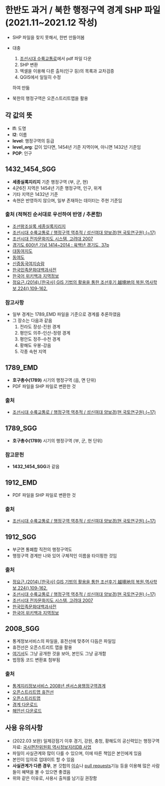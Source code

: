 # 한반도 과거 / 북한 행정구역 경계 SHP 파일 (2021.11~2021.12 작성)

- SHP 파일을 찾지 못해서, 한번 만들어봄
- 대충
    1. [조선시대 수륙교통로](http://waks.aks.ac.kr/rsh/?rshID=aks-2014-kfr-1230005)에서 pdf 파일 다운
    2. SHP 변환
    3. 엑셀을 이용해 다른 출처(인구 등)의 목록과 교차검증
    4. QGIS에서 일일히 수정

    하여 만듦
- 북한의 행정구역은 오픈스트리트맵을 활용

## 각 값의 뜻
- **l1**: 도명
- **l2**: 이름
- **level**: 행정구역의 등급
- **level_org**: 값이 있다면, 1454년 기준 지역이며, 아니면 1432년 기준임
- **POP**:  인구

## 1432_1454_SGG

- **세종실록지리지** 기준 행정구역 (부, 군, 현)
- 4군6진 지역은 1454년 기준 행정구역, 인구, 위계    
- 기타 지역은 1432년 기준
- 속현은 반영하지 않으며, 일부 존재하는 데이터는 주현 기준임


### 출처 (적혀진 순서대로 우선하여 반영 / 추론함)

- [조선왕조실록 세종실록지리지](http://sillok.history.go.kr/id/kda_400)
- [조선시대 수륙교통로 / 행정구역 역추적 / 성신여대 양보경(현 국토연구원) (~17)](http://waks.aks.ac.kr/rsh/?rshID=aks-2014-kfr-1230005)
- [조선시대 전자문화지도 시스템, 고려대 2007](http://www.atlaskorea.org/historymap.web)
- [경기도 600년 기념 1414~2014 : 육백년 경기도, 37p](https://memory.library.kr/items/show/28541)
- [대동여지도](https://mirror.puzzlet.org/ddy/)
- [동여도](https://kostma.aks.ac.kr/e-map/mapSearch_AN.aspx?lang=ko&mType=anciNm&sType=anSearch&sWord=DYD_15_04_0280)
- [신증동국여지승람](https://db.itkc.or.kr/dir/item?itemId=BT#dir/node?grpId=&itemId=BT&gubun=book&depth=2&cate1=G&cate2=&dataGubun=%EC%84%9C%EC%A7%80&dataId=ITKC_BT_B001A)
- [한국민족문화대백과사전](http://encykorea.aks.ac.kr)
- [한국어 위키백과 지역정보](https://ko.wikipedia.org)
- [정요근.(2014).\[한국사\] GIS 기법의 활용을 통한 조선후기 越境地의 복원.역사학보,224(),109-162.](https://www.dbpia.co.kr/journal/articleDetail?nodeId=NODE06071914)

### 참고사항

- 일부 경계는 1789_EMD 파일을 기준으로 경계를 추론하였음
- 그 장소는  다음과 같음
    1. 전라도 장성-진원 경계
    1. 평안도 의주-인산-정령 경계
    1. 평안도 정주-수천 경계
    1. 황해도 우봉-강음
    1. 각종 속현 지역

## 1789_EMD
- **호구총수(1789)** 시기의 행정구역 (읍, 면 단위)
- PDF 파일을 SHP 파일로 변환한 것

### 출처
- [조선시대 수륙교통로 / 행정구역 역추적 / 성신여대 양보경(현 국토연구원) (~17)](http://waks.aks.ac.kr/rsh/?rshID=aks-2014-kfr-1230005)
## 1789_SGG

- **호구총수(1789)** 시기의 행정구역 (부, 군, 현 단위)

### 참고문헌
- **1432_1454_SGG**과 같음

## 1912_EMD

- PDF 파일을 SHP 파일로 변환한 것
### 출처
- [조선시대 수륙교통로 / 행정구역 역추적 / 성신여대 양보경(현 국토연구원) (~17)](http://waks.aks.ac.kr/rsh/?rshID=aks-2014-kfr-1230005)

## 1912_SGG

- 부군면 통폐합 직전의 행정구역도
- 행정구역 경계만 나와 있어 구체적인 이름을 타이핑한 것임

### 출처
- [정요근.(2014).\[한국사\] GIS 기법의 활용을 통한 조선후기 越境地의 복원.역사학보,224(),109-162.](https://www.dbpia.co.kr/journal/articleDetail?nodeId=NODE06071914)
- [조선시대 수륙교통로 / 행정구역 역추적 / 성신여대 양보경(현 국토연구원) (~17)](http://waks.aks.ac.kr/rsh/?rshID=aks-2014-kfr-1230005)
- [조선시대 전자문화지도 시스템, 고려대 2007](http://www.atlaskorea.org/historymap.web)
- [한국민족문화대백과사전](http://encykorea.aks.ac.kr)
- [한국어 위키백과 지역정보](https://ko.wikipedia.org)

## 2008_SGG

- 통계정보서비스의 파일을, 휴전선에 맞추어 다듬은 파일임
- 휴전선은 오픈스트리트 맵을 활용
- [여기서](https://github.com/vuski/admdongkor)도 그냥 공개한 것을 보아, 본인도 그냥 공개함
- 법정동 코드 변환표 첨부됨

### 출처
- [통계지리정보서비스 2008년 센서스용행정구역경계 ](https://sgis.kostat.go.kr/contents/shortcut/shortcut_05.jsp)
- [오픈스트리트맵 휴전선](https://openstreetmap.org/)
- [오픈스트리트맵](https://openstreetmap.org/)
- [경계 다운로드](polygons.openstreetmap.fr)
- [해안선 다운로드](https://osmdata.openstreetmap.de/data/land-polygons.html)

## 사용 유의사항
- (2022.03 보완) 일제강점기 이후 경기, 강원, 충청, 황해도의 공신력있는 행정구역 자료: [국사편찬위원회 역사정보지리DB 사업](http://db.history.go.kr/hgis/pro_g1/intro/intro01.do)
- 파일이 사실관계와 많이 다를 수 있으며, 이에 따른 책임은 본인에게 있음
- 본인이 임의로 업데이트 할 수 있음
- **사실관계가 다른 경우**, 본 깃헙의 [이슈](https://github.com/esctabcapslock/boundary_before/issues)나 [pull requests](https://github.com/esctabcapslock/boundary_before/pulls)기능 등을 이용해 많은 사람들이 혜택을 볼 수 있으면 좋겠음
- 위와 같은 이유로, 사용시 출처를 남기길 권장함


